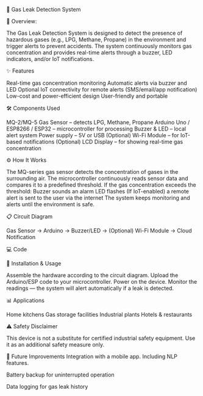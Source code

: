 🚨 Gas Leak Detection System


📌 Overview:

The Gas Leak Detection System is designed to detect the presence of hazardous gases (e.g., LPG, Methane, Propane) in the environment and trigger alerts to prevent accidents.
The system continuously monitors gas concentration and provides real-time alerts through a buzzer, LED indicators, and/or IoT notifications.


✨ Features

Real-time gas concentration monitoring
Automatic alerts via buzzer and LED
Optional IoT connectivity for remote alerts (SMS/email/app notification)
Low-cost and power-efficient design
User-friendly and portable

🛠️ Components Used

MQ-2/MQ-5 Gas Sensor – detects LPG, Methane, Propane
Arduino Uno / ESP8266 / ESP32 – microcontroller for processing
Buzzer & LED – local alert system
Power supply – 5V or USB
(Optional) Wi-Fi Module – for IoT-based notifications
(Optional) LCD Display – for showing real-time gas concentration

⚙️ How It Works

The MQ-series gas sensor detects the concentration of gases in the surrounding air.
The microcontroller continuously reads sensor data and compares it to a predefined threshold.
If the gas concentration exceeds the threshold:
Buzzer sounds an alarm
LED flashes
(If IoT-enabled) a remote alert is sent to the user via the internet
The system keeps monitoring and alerts until the environment is safe.

📋 Circuit Diagram

<To be uploaded soon>
Gas Sensor → Arduino → Buzzer/LED → (Optional) Wi-Fi Module → Cloud Notification

💻 Code

<To be uploaded soon>

🚀 Installation & Usage

Assemble the hardware according to the circuit diagram.
Upload the Arduino/ESP code to your microcontroller.
Power on the device.
Monitor the readings — the system will alert automatically if a leak is detected.

📊 Applications

Home kitchens
Gas storage facilities
Industrial plants
Hotels & restaurants

⚠️ Safety Disclaimer

This device is not a substitute for certified industrial safety equipment.
Use it as an additional safety measure only.

📅 Future Improvements
Integration with a mobile app.
Including NLP features.

Battery backup for uninterrupted operation

Data logging for gas leak history
